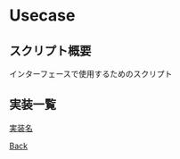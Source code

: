 # Usecase

## スクリプト概要

インターフェースで使用するためのスクリプト

## 実装一覧

[実装名](./__Todo/README.md)

[Back](../README.md)  
